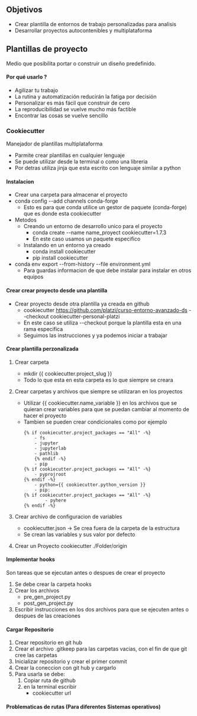 ## Objetivos
- Crear plantilla de entornos de trabajo personalizadas para analisis
- Desarrollar proyectos autocontenibles y multiplataforma

## Plantillas de proyecto
Medio que posibilita portar o construir un diseño predefinido.
#### Por qué usarlo ?
- Agilizar tu trabajo
- La rutina y automatización reducirán la fatiga por decisión
- Personalizar es más fácil que construir de cero
- La reproducibilidad se vuelve mucho más factible
- Encontrar las cosas se vuelve sencillo

### Cookiecutter
Manejador de plantillas multiplataforma
- Parmite crear plantillas en cualquier lenguaje
- Se puede utilizar desde la terminal o como una libreria
- Por detras utiliza jinja que esta escrito con lenguaje similar a python

#### Instalacion
- Crear una carpeta para almacenar el proyecto
- conda config --add channels conda-forge 
    - Esto es para que conda utilice un gestor de paquete (conda-forge) que es donde esta cookiecutter
- Metodos
    - Creando un entorno de desarrollo unico para el proyecto
        - conda create --name name_proyect cookiecutter=1.7.3
        - En este caso usamos un paquete especifico
    - Instalando en un entorno ya creado
        - conda install cookiecutter
        - pip install cookiecutter
- conda env export --from-history --file environment.yml
    - Para guardas informacion de que debe instalar para instalar en otros equipos
#### Crear crear proyecto desde una plantilla
- Crear proyecto desde otra plantilla ya creada en github
    - cookiecutter https://github.com/platzi/curso-entorno-avanzado-ds --checkout cookiecutter-personal-platzi
    - En este caso se utiliza --checkout porque la plantilla esta en una rama especifica
    - Seguimos las instrucciones y ya podemos iniciar a trabajar

#### Crear plantilla perzonalizada
1. Crear carpeta
    - mkdir {{ cookiecutter.project_slug }}
    - Todo lo que esta en esta carpeta es lo que siempre se creara
2. Crear carpetas y archivos que siempre se utilizaran en los proyectos
    - Utilizar {{ cookiecutter.name_variable }} en los archivos que se quieran crear variables para que se puedan cambiar al momento de hacer el proyecto
    - Tambien se pueden crear condicionales como por ejemplo 
        ```
        {% if cookiecutter.project_packages == "All" -%}
            - fs
            - jupyter
            - jupyterlab
            - pathlib
            {% endif -%}
            - pip
        {% if cookiecutter.project_packages == "All" -%}
            - pyprojroot
        {% endif -%}
            - python={{ cookiecutter.python_version }}
            - pip:
        {% if cookiecutter.project_packages == "All" -%}
                - pyhere
        {% endif -%}
        ```
3. Crear archivo de configuracion de variables
    - cookiecutter.json -> Se crea fuera de la carpeta de la estructura
    - Se crean las variables y sus valor por defecto


4. Crear un Proyecto
    cookiecutter ./Folder/origin


#### Implementar hooks
Son tareas que se ejecutan antes o despues de crear el proyecto
1. Se debe crear la carpeta hooks
2. Crear los archivos
    - pre_gen_project.py
    - post_gen_project.py
3. Escribir instrucciones en los dos archivos para que se ejecuten antes o despues de las creaciones

#### Cargar Repositorio
1. Crear repositorio en git hub
2. Crear el archivo .gitkeep para las carpetas vacias, con el fin de que git cree las carpetas
3. Inicializar repositorio y crear el primer commit
4. Crear la coneccion con git hub y cargarlo
5. Para usarla se debe:
    1. Copiar ruta de github
    2. en la terminal escribir
        - cookiecutter url
    
#### Problematicas de rutas (Para diferentes Sistemas operativos)


